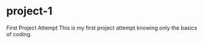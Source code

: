 # project-1
First Project Attempt
This is my first project attempt knowing only the basics of coding.
